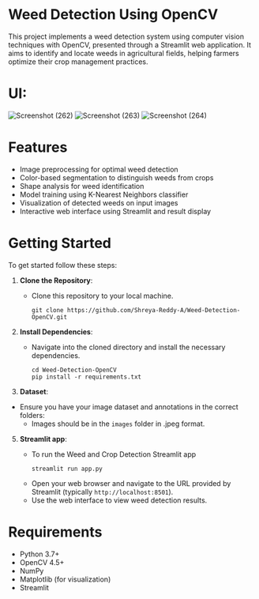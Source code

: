 
# Weed Detection Using OpenCV

This project implements a weed detection system using computer vision techniques with OpenCV, presented through a Streamlit web application. It aims to identify and locate weeds in agricultural fields, helping farmers optimize their crop management practices.

# UI:

![Screenshot (262)](https://github.com/user-attachments/assets/9f04a9b1-257e-4cbc-bd1c-8917dcf7751c)
![Screenshot (263)](https://github.com/user-attachments/assets/3a9e18b1-9598-4871-a5d5-9f580a1cb91f)
![Screenshot (264)](https://github.com/user-attachments/assets/d99138e5-7173-4da1-a03a-c5c72bcb86bd)

# Features

- Image preprocessing for optimal weed detection
- Color-based segmentation to distinguish weeds from crops
- Shape analysis for weed identification
- Model training using K-Nearest Neighbors classifier
- Visualization of detected weeds on input images
- Interactive web interface using Streamlit and result display

# Getting Started
To get started follow these steps:

1. **Clone the Repository**:
   
   - Clone this repository to your local machine.
     ```
     git clone https://github.com/Shreya-Reddy-A/Weed-Detection-OpenCV.git
     ```
3. **Install Dependencies**:
   
   - Navigate into the cloned directory and install the necessary dependencies.
     ```
     cd Weed-Detection-OpenCV
     pip install -r requirements.txt
     ```
3. **Dataset**:
- Ensure you have your image dataset and annotations in the correct folders:
  - Images should be in the `images` folder in .jpeg format.
   
5. **Streamlit app**:
 
     - To run the Weed and Crop Detection Streamlit app
        ```
        streamlit run app.py
        ```
   - Open your web browser and navigate to the URL provided by Streamlit (typically `http://localhost:8501`).
   - Use the web interface to view weed detection results.

# Requirements

- Python 3.7+
- OpenCV 4.5+
- NumPy
- Matplotlib (for visualization)
- Streamlit








